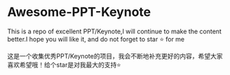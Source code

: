 # Awesome-PPT-Keynote    
This is a repo of excellent PPT/Keynote,I will continue to make the content better.I hope you will like it, and do not forget to star :star: for me

这是一个收集优秀PPT/Keynote的项目，我会不断地补充更好的内容，希望大家喜欢希望哦！给个star是对我最大的支持:star:
